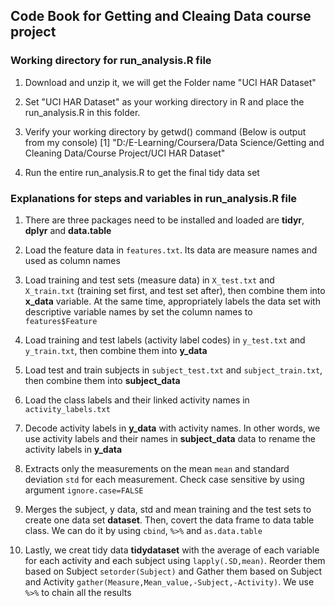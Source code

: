 Code Book for Getting and Cleaing Data course project
------

### Working directory for run_analysis.R file

1. Download and unzip it, we will get the Folder name "UCI HAR Dataset"

2. Set "UCI HAR Dataset" as your working directory in R and place the run_analysis.R in this folder.

3. Verify your working directory by getwd() command (Below is output from my console) [1] "D:/E-Learning/Coursera/Data Science/Getting and Cleaning Data/Course Project/UCI HAR Dataset"

4. Run the entire run_analysis.R to get the final tidy data set

### Explanations for steps and variables in run_analysis.R file

1. There are three packages need to be installed and loaded are **tidyr**, **dplyr** and **data.table**

2. Load the feature data in `features.txt`. Its data are measure names and used as column names

3. Load training and test sets (measure data) in `X_test.txt` and `X_train.txt` (training set first, and test set after), then combine them into **x_data** variable. At the same time, appropriately labels the data set with descriptive variable names by set the column names to `features$Feature`

4. Load training and test labels (activity label codes) in `y_test.txt` and `y_train.txt`, then combine them into **y_data**

5. Load test and train subjects in `subject_test.txt` and `subject_train.txt`, then combine them into **subject_data**

6. Load the class labels and their linked activity names in `activity_labels.txt`

7. Decode activity labels in **y_data** with activity names. In other words, we use activity labels and their names in **subject_data** data to rename the activity labels in **y_data** 

8. Extracts only the measurements on the mean `mean` and standard deviation `std` for each measurement. Check case sensitive by using argument `ignore.case=FALSE`

9. Merges the subject, y data, std and mean training and the test sets to create one data set **dataset**. Then, covert the data frame to data table class. We can do it by using `cbind`, `%>%` and `as.data.table` 

10. Lastly, we creat tidy data **tidydataset** with the average of each variable for each activity and each subject using `lapply(.SD,mean)`. Reorder them based on Subject `setorder(Subject)` and Gather them based on Subject and Activity `gather(Measure,Mean_value,-Subject,-Activity)`. We use `%>%` to chain all the results
